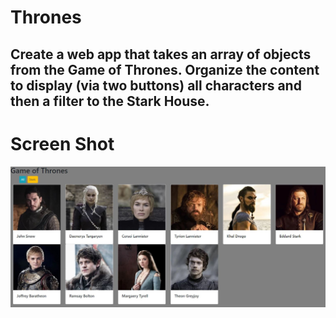 # Thrones
## Create a web app that takes an array of objects from the Game of Thrones.  Organize the content to display (via two buttons) all characters and then a filter to the Stark House. 


# Screen Shot
![MockUp](https://github.com/ke4tri/Thrones/blob/master/ThroneScreen.JPG)
